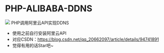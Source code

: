 # PHP-ALIBABA-DDNS
<a href="https://996.icu" target='_blank'><img src="https://img.shields.io/badge/link-996.icu-red.svg"></a>
PHP调用阿里云API实现DDNS
- 使用之前自行安装阿里云API
- 对应CSDN：https://blog.csdn.net/qq_20662097/article/details/94741891
- 觉得有用的话Star吧~
